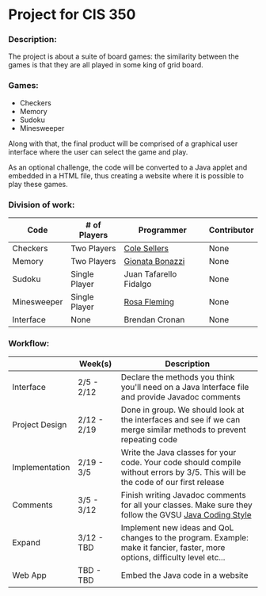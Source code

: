 # Project for CIS 350

### Description:

The project is about a suite of board games: the similarity between the games is that they are all played in some king of grid board.

### Games:

- Checkers
- Memory
- Sudoku
- Minesweeper

Along with that, the final product will be comprised of a graphical user interface where the user can select the game and play.

As an optional challenge, the code will be converted to a Java applet and embedded in a HTML file, thus creating a website where it is possible to play these games.

### Division of work:

| Code | # of Players | Programmer | Contributor |
|------|-----|-----|-----|
| Checkers | Two Players | [Cole Sellers](https://github.com/Csellers15) | None |
| Memory | Two Players | [Gionata Bonazzi](https://github.com/GionataB) | None |
| Sudoku | Single Player | Juan Tafarello Fidalgo | None |
| Minesweeper | Single Player | [Rosa Fleming](https://github.com/rosafleming) | None |
| Interface | None | Brendan Cronan | None |

### Workflow:

| | Week(s) | Description |
|-----|---------|-------------|
| Interface | 2/5 - 2/12 | Declare the methods you think you'll need on a Java Interface file and provide Javadoc comments |
| Project Design | 2/12 - 2/19 | Done in group. We should look at the interfaces and see if we can merge similar methods to prevent repeating code |
| Implementation | 2/19 - 3/5 | Write the Java classes for your code. Your code should compile without errors by 3/5. This will be the code of our first release |
| Comments | 3/5 - 3/12 | Finish writing Javadoc comments for all your classes. Make sure they follow the GVSU [Java Coding Style](http://www.cis.gvsu.edu/java-coding-style-guide/)|
| Expand | 3/12 - TBD | Implement new ideas and QoL changes to the program. Example: make it fancier, faster, more options, difficulty level etc... |
| Web App | TBD - TBD | Embed the Java code in a website |
